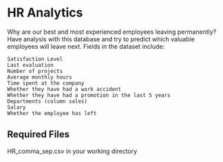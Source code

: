 # HR Analytics

Why are our best and most experienced employees leaving permanently? Have analysis with this database and try to predict which valuable employees will leave next. Fields in the dataset include:

    Satisfaction Level
    Last evaluation
    Number of projects
    Average monthly hours
    Time spent at the company
    Whether they have had a work accident
    Whether they have had a promotion in the last 5 years
    Departments (column sales)
    Salary
    Whether the employee has left

## Required Files
HR_comma_sep.csv in your working directory
